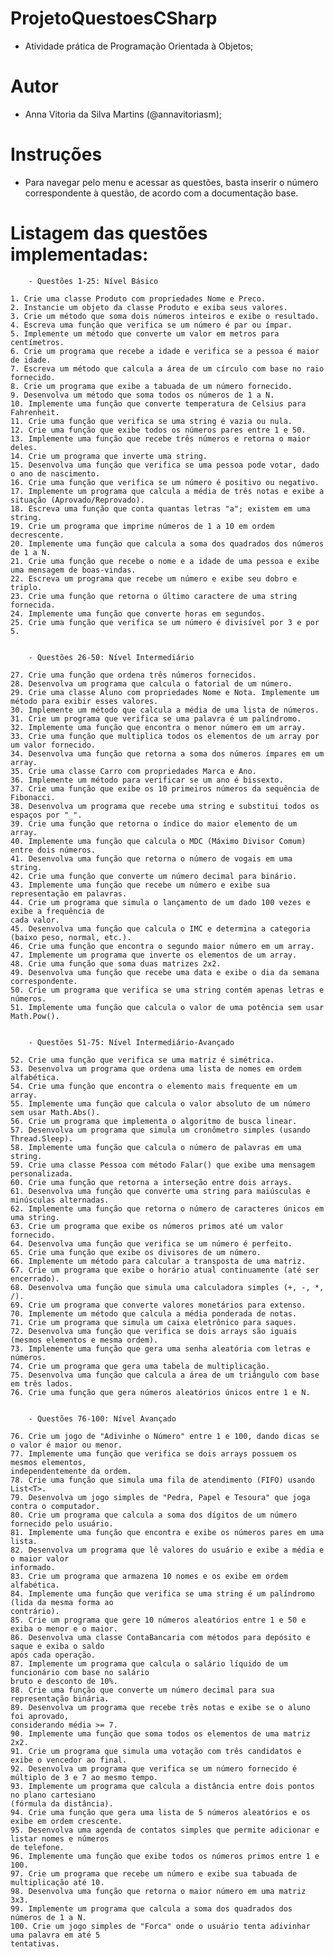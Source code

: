 # ProjetoQuestoesCSharp
- Atividade prática de Programação Orientada à Objetos;
  
# Autor
- Anna Vitoria da Silva Martins (@annavitoriasm);

# Instruções
- Para navegar pelo menu e acessar as questões, basta inserir o número correspondente à questão, de acordo com a documentação base.

# Listagem das questões implementadas:

        - Questões 1-25: Nível Básico
        
    1. Crie uma classe Produto com propriedades Nome e Preco.
    2. Instancie um objeto da classe Produto e exiba seus valores.
    3. Crie um método que soma dois números inteiros e exibe o resultado.
    4. Escreva uma função que verifica se um número é par ou ímpar.
    5. Implemente um método que converte um valor em metros para centímetros.
    6. Crie um programa que recebe a idade e verifica se a pessoa é maior de idade.
    7. Escreva um método que calcula a área de um círculo com base no raio fornecido.
    8. Crie um programa que exibe a tabuada de um número fornecido.
    9. Desenvolva um método que soma todos os números de 1 a N.
    10. Implemente uma função que converte temperatura de Celsius para Fahrenheit.
    11. Crie uma função que verifica se uma string é vazia ou nula.
    12. Crie uma função que exibe todos os números pares entre 1 e 50.
    13. Implemente uma função que recebe três números e retorna o maior deles.
    14. Crie um programa que inverte uma string.
    15. Desenvolva uma função que verifica se uma pessoa pode votar, dado o ano de nascimento.
    16. Crie uma função que verifica se um número é positivo ou negativo.
    17. Implemente um programa que calcula a média de três notas e exibe a situação (Aprovado/Reprovado).
    18. Escreva uma função que conta quantas letras "a"; existem em uma string.
    19. Crie um programa que imprime números de 1 a 10 em ordem decrescente.
    20. Implemente uma função que calcula a soma dos quadrados dos números de 1 a N.
    21. Crie uma função que recebe o nome e a idade de uma pessoa e exibe uma mensagem de boas-vindas.
    22. Escreva um programa que recebe um número e exibe seu dobro e triplo.
    23. Crie uma função que retorna o último caractere de uma string fornecida.
    24. Implemente uma função que converte horas em segundos.
    25. Crie uma função que verifica se um número é divisível por 3 e por 5.

    
        - Questões 26-50: Nível Intermediário
    
    27. Crie uma função que ordena três números fornecidos.
    28. Desenvolva um programa que calcula o fatorial de um número.
    29. Crie uma classe Aluno com propriedades Nome e Nota. Implemente um método para exibir esses valores.
    30. Implemente um método que calcula a média de uma lista de números.
    31. Crie um programa que verifica se uma palavra é um palíndromo.
    32. Implemente uma função que encontra o menor número em um array.
    33. Crie uma função que multiplica todos os elementos de um array por um valor fornecido.
    34. Desenvolva uma função que retorna a soma dos números ímpares em um array.
    35. Crie uma classe Carro com propriedades Marca e Ano.
    36. Implemente um método para verificar se um ano é bissexto.
    37. Crie uma função que exibe os 10 primeiros números da sequência de Fibonacci.
    38. Desenvolva um programa que recebe uma string e substitui todos os espaços por "_".
    39. Crie uma função que retorna o índice do maior elemento de um array.
    40. Implemente uma função que calcula o MDC (Máximo Divisor Comum) entre dois números.
    41. Desenvolva uma função que retorna o número de vogais em uma string.
    42. Crie uma função que converte um número decimal para binário.
    43. Implemente uma função que recebe um número e exibe sua representação em palavras.
    44. Crie um programa que simula o lançamento de um dado 100 vezes e exibe a frequência de
    cada valor.
    45. Desenvolva uma função que calcula o IMC e determina a categoria (baixo peso, normal, etc.).
    46. Crie uma função que encontra o segundo maior número em um array.
    47. Implemente um programa que inverte os elementos de um array.
    48. Crie uma função que soma duas matrizes 2x2.
    49. Desenvolva uma função que recebe uma data e exibe o dia da semana correspondente.
    50. Crie um programa que verifica se uma string contém apenas letras e números.
    51. Implemente uma função que calcula o valor de uma potência sem usar Math.Pow().
    

        - Questões 51-75: Nível Intermediário-Avançado
    
    52. Crie uma função que verifica se uma matriz é simétrica.
    53. Desenvolva um programa que ordena uma lista de nomes em ordem alfabética.
    54. Crie uma função que encontra o elemento mais frequente em um array.
    55. Implemente uma função que calcula o valor absoluto de um número sem usar Math.Abs().
    56. Crie um programa que implementa o algoritmo de busca linear.
    57. Desenvolva um programa que simula um cronômetro simples (usando Thread.Sleep).
    58. Implemente uma função que calcula o número de palavras em uma string.
    59. Crie uma classe Pessoa com método Falar() que exibe uma mensagem personalizada.
    60. Crie uma função que retorna a interseção entre dois arrays.
    61. Desenvolva uma função que converte uma string para maiúsculas e minúsculas alternadas.
    62. Implemente uma função que retorna o número de caracteres únicos em uma string.
    63. Crie um programa que exibe os números primos até um valor fornecido.
    64. Desenvolva uma função que verifica se um número é perfeito.
    65. Crie uma função que exibe os divisores de um número.
    66. Implemente um método para calcular a transposta de uma matriz.
    67. Crie um programa que exibe o horário atual continuamente (até ser encerrado).
    68. Desenvolva uma função que simula uma calculadora simples (+, -, *, /).
    69. Crie um programa que converte valores monetários para extenso.
    70. Implemente um método que calcula a média ponderada de notas.
    71. Crie um programa que simula um caixa eletrônico para saques.
    72. Desenvolva uma função que verifica se dois arrays são iguais (mesmos elementos e mesma ordem).
    73. Implemente uma função que gera uma senha aleatória com letras e números.
    74. Crie um programa que gera uma tabela de multiplicação.
    75. Desenvolva uma função que calcula a área de um triângulo com base em três lados.
    76. Crie uma função que gera números aleatórios únicos entre 1 e N.


        - Questões 76-100: Nível Avançado

    76. Crie um jogo de "Adivinhe o Número" entre 1 e 100, dando dicas se o valor é maior ou menor.
    77. Implemente uma função que verifica se dois arrays possuem os mesmos elementos,
    independentemente da ordem.
    78. Crie uma função que simula uma fila de atendimento (FIFO) usando List<T>.
    79. Desenvolva um jogo simples de "Pedra, Papel e Tesoura" que joga contra o computador.
    80. Crie um programa que calcula a soma dos dígitos de um número fornecido pelo usuário.
    81. Implemente uma função que encontra e exibe os números pares em uma lista.
    82. Desenvolva um programa que lê valores do usuário e exibe a média e o maior valor
    informado.
    83. Crie um programa que armazena 10 nomes e os exibe em ordem alfabética.
    84. Implemente uma função que verifica se uma string é um palíndromo (lida da mesma forma ao
    contrário).
    85. Crie um programa que gere 10 números aleatórios entre 1 e 50 e exiba o menor e o maior.
    86. Desenvolva uma classe ContaBancaria com métodos para depósito e saque e exiba o saldo
    após cada operação.
    87. Implemente um programa que calcula o salário líquido de um funcionário com base no salário
    bruto e desconto de 10%.
    88. Crie uma função que converte um número decimal para sua representação binária.
    89. Desenvolva um programa que recebe três notas e exibe se o aluno foi aprovado,
    considerando média >= 7.
    90. Implemente uma função que soma todos os elementos de uma matriz 2x2.
    91. Crie um programa que simula uma votação com três candidatos e exibe o vencedor ao final.
    92. Desenvolva um programa que verifica se um número fornecido é múltiplo de 3 e 7 ao mesmo tempo.
    93. Implemente um programa que calcula a distância entre dois pontos no plano cartesiano
    (fórmula da distância).
    94. Crie uma função que gera uma lista de 5 números aleatórios e os exibe em ordem crescente.
    95. Desenvolva uma agenda de contatos simples que permite adicionar e listar nomes e números
    de telefone.
    96. Implemente uma função que exibe todos os números primos entre 1 e 100.
    97. Crie um programa que recebe um número e exibe sua tabuada de multiplicação até 10.
    98. Desenvolva uma função que retorna o maior número em uma matriz 3x3.
    99. Implemente um programa que calcula a soma dos quadrados dos números de 1 a N.
    100. Crie um jogo simples de "Forca" onde o usuário tenta adivinhar uma palavra em até 5
    tentativas.
